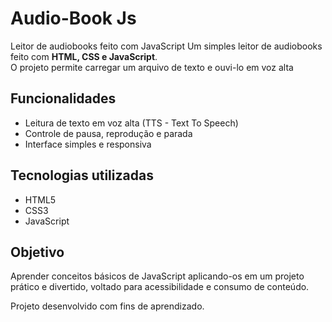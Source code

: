 # Audio-Book Js
Leitor de audiobooks feito com JavaScript
Um simples leitor de audiobooks feito com **HTML, CSS e JavaScript**.  
O projeto permite carregar um arquivo de texto e ouvi-lo em voz alta

## Funcionalidades
- Leitura de texto em voz alta (TTS - Text To Speech)
- Controle de pausa, reprodução e parada
- Interface simples e responsiva

## Tecnologias utilizadas
- HTML5  
- CSS3  
- JavaScript

## Objetivo
Aprender conceitos básicos de JavaScript aplicando-os em um projeto prático e divertido, voltado para acessibilidade e consumo de conteúdo.


Projeto desenvolvido com fins de aprendizado.